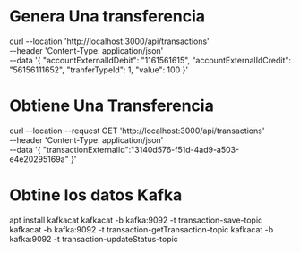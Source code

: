 # Genera Una transferencia 

curl --location 'http://localhost:3000/api/transactions' \
--header 'Content-Type: application/json' \
--data '{
  "accountExternalIdDebit": "1161561615",
  "accountExternalIdCredit": "56156111652",
  "tranferTypeId": 1,
  "value": 100
}'

# Obtiene Una Transferencia

curl --location --request GET 'http://localhost:3000/api/transactions' \
--header 'Content-Type: application/json' \
--data '{
  "transactionExternalId":"3140d576-f51d-4ad9-a503-e4e20295169a"
}'


# Obtine los datos Kafka
apt install kafkacat
kafkacat -b kafka:9092 -t transaction-save-topic
kafkacat -b kafka:9092 -t transaction-getTransaction-topic
kafkacat -b kafka:9092 -t transaction-updateStatus-topic